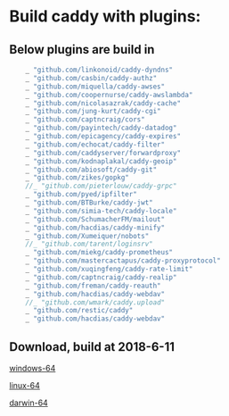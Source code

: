 # Build caddy with plugins:

## Below plugins are build in

```go
	_ "github.com/linkonoid/caddy-dyndns"
	_ "github.com/casbin/caddy-authz"
	_ "github.com/miquella/caddy-awses"
	_ "github.com/coopernurse/caddy-awslambda"
	_ "github.com/nicolasazrak/caddy-cache"
	_ "github.com/jung-kurt/caddy-cgi"
	_ "github.com/captncraig/cors"
	_ "github.com/payintech/caddy-datadog"
	_ "github.com/epicagency/caddy-expires"
	_ "github.com/echocat/caddy-filter"
	_ "github.com/caddyserver/forwardproxy"
	_ "github.com/kodnaplakal/caddy-geoip"
	_ "github.com/abiosoft/caddy-git"
	_ "github.com/zikes/gopkg"
	//_ "github.com/pieterlouw/caddy-grpc"
	_ "github.com/pyed/ipfilter"
	_ "github.com/BTBurke/caddy-jwt"
	_ "github.com/simia-tech/caddy-locale"
	_ "github.com/SchumacherFM/mailout"
	_ "github.com/hacdias/caddy-minify"
	_ "github.com/Xumeiquer/nobots"
	//_ "github.com/tarent/loginsrv"
	_ "github.com/miekg/caddy-prometheus"
	_ "github.com/mastercactapus/caddy-proxyprotocol"
	_ "github.com/xuqingfeng/caddy-rate-limit"
	_ "github.com/captncraig/caddy-realip"
	_ "github.com/freman/caddy-reauth"
	_ "github.com/hacdias/caddy-webdav"
	//_ "github.com/wmark/caddy.upload"
	_ "github.com/restic/caddy"
	_ "github.com/hacdias/caddy-webdav"

```
 ## Download, build at 2018-6-11
 
 [windows-64](windows-64/caddy.exe)
 
 [linux-64](linux-64/caddy)
 
 [darwin-64](darwin-64/caddy)
 
 
 
 



